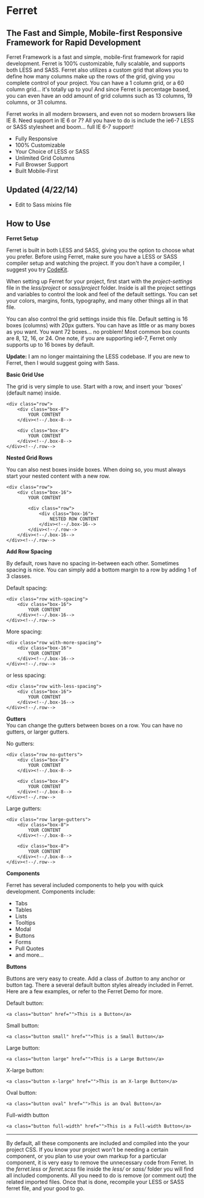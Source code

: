 Ferret
======

The Fast and Simple, Mobile-first Responsive Framework for Rapid Development
---

Ferret Framework is a fast and simple, mobile-first framework for rapid development. Ferret is 100% customizable, fully scalable, and supports both LESS and SASS. Ferret also utilizes a custom grid that allows you to define how many columns make up the rows of the grid, giving you complete control of your project. You can have a 1 column grid, or a 60 column grid... it's totally up to you! And since Ferret is percentage based, you can even have an odd amount of grid columns such as 13 columns, 19 columns, or 31 columns. 

Ferret works in all modern browsers, and even not so modern browsers like IE 8. Need support in IE 6 or 7? All you have to do is include the ie6-7 LESS or SASS stylesheet and boom... full IE 6-7 support!

* Fully Responsive
* 100% Customizable
* Your Choice of LESS or SASS
* Unlimited Grid Columns
* Full Browser Support
* Built Mobile-First


Updated (4/22/14)
---

* Edit to Sass mixins file


How to Use
---

<b>Ferret Setup</b>

Ferret is built in both LESS and SASS, giving you the option to choose what you prefer. Before using Ferret, make sure you have a LESS or SASS compiler setup and watching the project.  If you don't have a compiler, I suggest you try <a href="http://incident57.com/codekit/" target="_blank">CodeKit</a>.

When setting up Ferret for your project, first start with the <i>project-settings</i> file in the <i>less/project</i> or <i>sass/project</i> folder. Inside is all the project settings and variables to control the look and feel of the default settings. You can set your colors, margins, fonts, typography, and many other things all in that file. 

You can also control the grid settings inside this file. Default setting is 16 boxes (columns) with 20px gutters. You can have as little or as many boxes as you want. You want 72 boxes... no problem! Most common box counts are 8, 12, 16, or 24. One note, if you are supporting ie6-7, Ferret only supports up to 16 boxes by default.

<b>Update:</b> I am no longer maintaining the LESS codebase. If you are new to Ferret, then I would suggest going with Sass.



<b>Basic Grid Use</b>

The grid is very simple to use. Start with a row, and insert your 'boxes' (default name) inside.

	<div class="row">
		<div class="box-8">
			YOUR CONTENT
		</div><!--/.box-8-->
		
		<div class="box-8">
			YOUR CONTENT
		</div><!--/.box-8-->
	</div><!--/.row-->



<b>Nested Grid Rows</b>

You can also nest boxes inside boxes. When doing so, you must always start your nested content with a new row.

	<div class="row">
		<div class="box-16">
			YOUR CONTENT
			
			<div class="row">
				<div class="box-16">
					NESTED ROW CONTENT
				</div><!--/.box-16-->
			</div><!--/.row-->
		</div><!--/.box-16-->
	</div><!--/.row-->



<b>Add Row Spacing</b>

By default, rows have no spacing in-between each other. Sometimes spacing is nice. You can simply add a bottom margin to a row by adding 1 of 3 classes.

Default spacing:

	<div class="row with-spacing">
		<div class="box-16">
			YOUR CONTENT
		</div><!--/.box-16-->
	</div><!--/.row-->

More spacing:

	<div class="row with-more-spacing">
		<div class="box-16">
			YOUR CONTENT
		</div><!--/.box-16-->
	</div><!--/.row-->

or less spacing:

	<div class="row with-less-spacing">
		<div class="box-16">
			YOUR CONTENT
		</div><!--/.box-16-->
	</div><!--/.row-->



<b>Gutters</b>	
You can change the gutters between boxes on a row. You can have no gutters, or larger gutters.

No gutters:

	<div class="row no-gutters">
		<div class="box-8">
			YOUR CONTENT
		</div><!--/.box-8-->
		
		<div class="box-8">
			YOUR CONTENT
		</div><!--/.box-8-->
	</div><!--/.row-->
	
Large gutters:

	<div class="row large-gutters">
		<div class="box-8">
			YOUR CONTENT
		</div><!--/.box-8-->
		
		<div class="box-8">
			YOUR CONTENT
		</div><!--/.box-8-->
	</div><!--/.row-->



<b>Components</b>

Ferret has several included components to help you with quick development. Components include:

* Tabs
* Tables
* Lists
* Tooltips
* Modal
* Buttons
* Forms
* Pull Quotes
* and more...



<b>Buttons</b>

Buttons are very easy to create. Add a class of <i>.button</i> to any anchor or button tag. There a several default button styles already included in Ferret. Here are a few examples, or refer to the Ferret Demo for more.

Default button:

	<a class="button" href="">This is a Button</a>
	
Small button:

	<a class="button small" href="">This is a Small Button</a>
	
Large button:

	<a class="button large" href="">This is a Large Button</a>
	
X-large button:

	<a class="button x-large" href="">This is an X-large Button</a>	

Oval button:

	<a class="button oval" href="">This is an Oval Button</a>


Full-width button

	<a class="button full-width" href="">This is a Full-width Button</a>


---

By default, all these components are included and compiled into the your project CSS. If you know your project won't be needing a certain component, or you plan to use your own markup for a particular component, it is very easy to remove the unnecessary code from Ferret. In the <i>ferret.less</i> or <i>ferret.scss</i> file inside the <i>less/</i> or <i>sass/</i> folder you will find all included components. All you need to do is remove (or comment out) the related imported files. Once that is done, recompile your LESS or SASS ferret file, and your good to go.